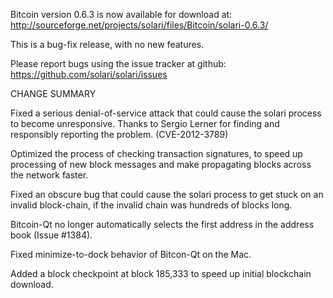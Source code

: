Bitcoin version 0.6.3 is now available for download at:
  http://sourceforge.net/projects/solari/files/Bitcoin/solari-0.6.3/

This is a bug-fix release, with no new features.

Please report bugs using the issue tracker at github:
  https://github.com/solari/solari/issues

CHANGE SUMMARY

Fixed a serious denial-of-service attack that could cause the
solari process to become unresponsive. Thanks to Sergio Lerner
for finding and responsibly reporting the problem. (CVE-2012-3789)

Optimized the process of checking transaction signatures, to
speed up processing of new block messages and make propagating
blocks across the network faster.

Fixed an obscure bug that could cause the solari process to get
stuck on an invalid block-chain, if the invalid chain was
hundreds of blocks long.

Bitcoin-Qt no longer automatically selects the first address
in the address book (Issue #1384).

Fixed minimize-to-dock behavior of Bitcon-Qt on the Mac.

Added a block checkpoint at block 185,333 to speed up initial
blockchain download.
